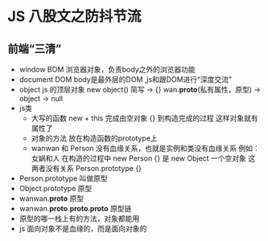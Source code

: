 # JS 八股文之防抖节流

## 前端“三清”
- window    BOM 浏览器对象，负责body之外的浏览器功能
- document  DOM body是最外层的DOM ,js和跟DOM进行“深度交流”
- object    js 的顶层对象 new object() 简写 -> {}
wan.__proto__(私有属性，原型)  -> object -> null
- js类
    - 大写的函数
        new + this 完成由空对象 {} 到构造完成的过程
        这样对象就有属性了
    - 对象的方法
        放在构造函数的prototype上
    - wanwan 和 Person 没有血缘关系，也就是实例和类没有血缘关系 例如：女娲和人
    在构造的过程中 new Person  {} 是 new Object 一个空对象      这两者没有关系
    Person.prototype    {}
- Person.prototype 叫做原型
- Object.prototype 原型
- wanwan.__proto__ 原型
- wanwan.__proto__.__proto__.__proto__ 原型链
- 原型的哪一栈上有的方法，对象都能用
- js 面向对象不是血缘的，而是面向对象的